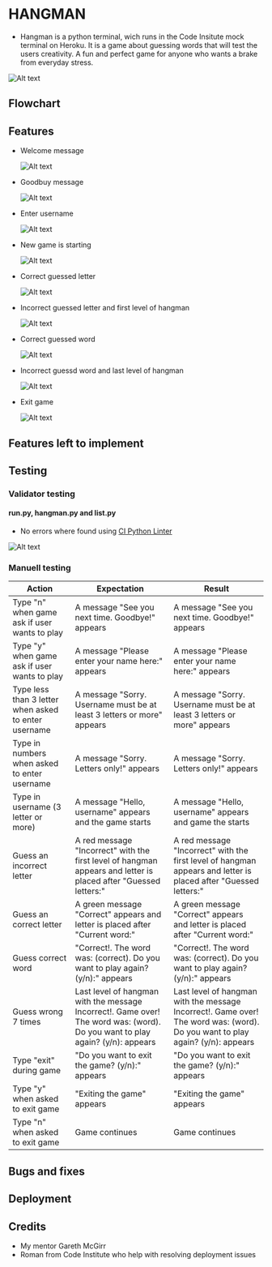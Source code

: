 # HANGMAN

* Hangman is a python terminal, wich runs in the Code Insitute mock terminal on Heroku.
It is a game about guessing words that will test the users creativity. A fun and perfect game for anyone who wants a brake from everyday stress. 

![Alt text](README-Images/README-Am_I_Responsive.png)

## Flowchart

## Features

* Welcome message

  ![Alt text](README-Images/README_welcome_message.png)

* Goodbuy message

  ![Alt text](README-Images/README_no_play.png)

* Enter username

  ![Alt text](README-Images/README_username.png)

* New game is starting

  ![Alt text](README-Images/README_game_is_starting.png)

* Correct guessed letter

  ![Alt text](README-Images/README_Correct_guessed_letter.png)

* Incorrect guessed letter and first level of hangman

  ![Alt text](README-Images/README_Incorrect_guessed_letter.png)

* Correct guessed word

  ![Alt text](README-Images/README_Correct_guessed_word.png)

* Incorrect guessd word and last level of hangman

  ![Alt text](README-Images/README_Incorrect_guessed_word.png)

* Exit game

  ![Alt text](README-Images/README_exit_game.png)

## Features left to implement

## Testing

### Validator testing 

#### run.py, hangman.py and list.py

* No errors where found using [CI Python Linter](https://pep8ci.herokuapp.com/#)

![Alt text](README-Images/README_python_validator.png)

### Manuell testing

| Action | Expectation| Result|
| --- | --- | --- |
| Type "n" when game ask if user wants to play | A message "See you next time. Goodbye!" appears | A message "See you next time. Goodbye!" appears |
| Type "y" when game ask if user wants to play | A message "Please enter your name here:" appears | A message "Please enter your name here:" appears |
| Type less than 3 letter when asked to enter username | A message "Sorry. Username must be at least 3 letters or more" appears | A message "Sorry. Username must be at least 3 letters or more" appears |
| Type in numbers when asked to enter username |  A message "Sorry. Letters only!" appears | A message "Sorry. Letters only!" appears |
| Type in username (3 letter or more) | A message "Hello, username" appears and the game starts | A message "Hello, username" appears and game the starts |
| Guess an incorrect letter | A red message "Incorrect" with the first level of hangman appears and letter is placed after "Guessed letters:" | A red message "Incorrect" with the first level of hangman appears and letter is placed after "Guessed letters:" |
| Guess an correct letter | A green message "Correct" appears and letter is placed after "Current word:" | A green message "Correct" appears and letter is placed after "Current word:" |
| Guess correct word | "Correct!. The word was: (correct). Do you want to play again? (y/n):" appears | "Correct!. The word was: (correct). Do you want to play again? (y/n):" appears |
| Guess wrong 7 times | Last level of hangman with the message Incorrect!. Game over! The word was: (word). Do you want to play again? (y/n): appears | Last level of hangman with the message Incorrect!. Game over! The word was: (word). Do you want to play again? (y/n): appears |
| Type "exit" during game | "Do you want to exit the game? (y/n):" appears | "Do you want to exit the game? (y/n):" appears |
| Type "y" when asked to exit game | "Exiting the game" appears | "Exiting the game" appears |
| Type "n" when asked to exit game | Game continues | Game continues |

## Bugs and fixes

## Deployment

## Credits

* My mentor Gareth McGirr
* Roman from Code Institute who help with resolving deployment issues